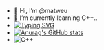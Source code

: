 - 👋 Hi, I’m @matweu
- 🌱 I’m currently learning C++..
- [![Typing SVG](https://readme-typing-svg.herokuapp.com?color=%2336BCF7&lines=The+MPEI+student)](https://git.io/typing-svg)
- [![Anurag's GitHub stats](https://github-readme-stats.vercel.app/api?username=anuraghazra)](https://github.com/anuraghazra/github-readme-stats)
- ![C++](https://img.shields.io/badge/c++-%2300599C.svg?style=for-the-badge&logo=c%2B%2B&logoColor=white)
<!---
matweu/matweu is a ✨ special ✨ repository because its `README.md` (this file) appears on your GitHub profile.
You can click the Preview link to take a look at your changes.
--->
